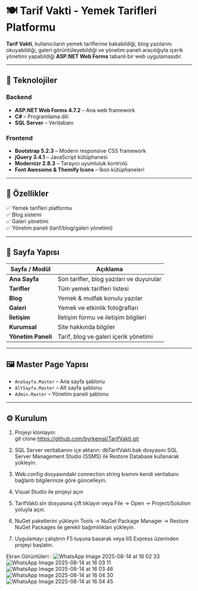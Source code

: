 # 🍽 Tarif Vakti - Yemek Tarifleri Platformu

**Tarif Vakti**, kullanıcıların yemek tariflerine bakabildiği, blog yazılarını okuyabildiği, galeri görüntüleyebildiği ve yönetim paneli aracılığıyla içerik yönetimi yapabildiği **ASP.NET Web Forms** tabanlı bir web uygulamasıdır.

---

## 🚀 Teknolojiler

### Backend
- **ASP.NET Web Forms 4.7.2** – Ana web framework
- **C#** – Programlama dili
- **SQL Server** – Veritabanı

### Frontend
- **Bootstrap 5.2.3** – Modern responsive CSS framework
- **jQuery 3.4.1** – JavaScript kütüphanesi
- **Modernizr 2.8.3** – Tarayıcı uyumluluk kontrolü
- **Font Awesome & Themify Icons** – İkon kütüphaneleri

---

## 📌 Özellikler
✅ Yemek tarifleri platformu  
✅ Blog sistemi  
✅ Galeri yönetimi  
✅ Yönetim paneli (tarif/blog/galeri yönetimi)  

---

## 📂 Sayfa Yapısı

| Sayfa / Modül      | Açıklama |
|--------------------|----------|
| **Ana Sayfa**      | Son tarifler, blog yazıları ve duyurular |
| **Tarifler**       | Tüm yemek tarifleri listesi |
| **Blog**           | Yemek & mutfak konulu yazılar |
| **Galeri**         | Yemek ve etkinlik fotoğrafları |
| **İletişim**       | İletişim formu ve iletişim bilgileri |
| **Kurumsal**       | Site hakkında bilgiler |
| **Yönetim Paneli** | Tarif, blog ve galeri içerik yönetimi |

---

## 🖼 Master Page Yapısı
- `AnaSayfa.Master` – Ana sayfa şablonu
- `AltSayfa.Master` – Alt sayfa şablonu
- `Admin.Master` – Yönetim paneli şablonu

---

## ⚙️ Kurulum
1.  Projeyi klonlayın:  
      git clone https://github.com/byrkemal/TarifVakti.git
  
2.  SQL Server veritabanını içe aktarın:
      dbTarifVakti.bak dosyasını SQL Server Management Studio (SSMS) ile Restore Database kullanarak yükleyin.

3.  Web.config dosyasındaki connection string kısmını kendi veritabanı bağlantı bilgilerinize göre güncelleyin.

4.  Visual Studio ile projeyi açın

5.  TarifVakti.sln dosyasına çift tıklayın veya File → Open → Project/Solution yoluyla açın.

6.  NuGet paketlerini yükleyin
      Tools → NuGet Package Manager → Restore NuGet Packages ile gerekli bağımlılıkları yükleyin.

7.  Uygulamayı çalıştırın
      F5 tuşuna basarak veya IIS Express üzerinden projeyi başlatın.

Ekran Görüntüleri :
![WhatsApp Image 2025-08-14 at 16 02 33](https://github.com/user-attachments/assets/58810c9a-498b-4450-bba2-a0c60eb8ef1a)
![WhatsApp Image 2025-08-14 at 16 03 11](https://github.com/user-attachments/assets/aa86f9bf-8804-4e5e-a449-3509aa675aac)
![WhatsApp Image 2025-08-14 at 16 03 46](https://github.com/user-attachments/assets/6c0144e6-c2ea-42df-ad2f-35b6a0f428f6)
![WhatsApp Image 2025-08-14 at 16 04 30](https://github.com/user-attachments/assets/0d005974-83c1-452d-81d9-00e8c4d2415d)
![WhatsApp Image 2025-08-14 at 16 04 45](https://github.com/user-attachments/assets/978c010d-6b19-4569-bd90-bc17f11a255c)





